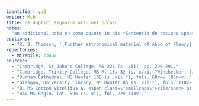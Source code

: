 ```yaml
---
identifier: yUQ
writer: Mcb
title: De duplici signorum ortu uel occasu
notes:
  "an additional note on some points in his *Sententia de ratione sphaerae*"
editions:
  - "R. B. Thomson, '[Further astronomical material of Abbo of Fleury](https://doi.org/10.1484/J.MS.2.306676)', *Mediaeval Studies* 50 (1988) 671–3 (text, 673)."
repertories:
  - Mirabile: 23402
sources:
  - "Cambridge, St John's College, MS 221 (s. xii), pp. 290–291."
  - "Cambridge, Trinity College, MS R. 15. 32 (s. x/xi, ?Winchester; later St Augustine's), fol. 7r–v."
  - "Durham Cathedral, MS Hunter 100 (s. xiiⁱⁿ), fols. 68r–v (85r–v)."
  - "Glasgow, University Library, MS Hunter 85 (s. xiiⁱⁿ), fols. 118v–119r (97v–98r)."
  - "BL MS Cotton Vitellius A. <span class=\"smallcaps\">xii</span> pt. 1 (s. xi), fols. 64r–v."
  - "BAV MS Regin. lat. 596 (s. xi), fol. 22v (13v)."
---
```

